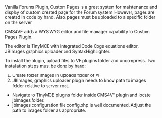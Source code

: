 Vanilla Forums Plugin, Custom Pages is a great system for maintenance
and display of custom created page for the Forum system. However, pages
are created in code by hand.
Also, pages must be uploaded to a specific folder on the server.

CMS4VF adds a WYSIWYG editor and file manager capability to Custom
Pages Plugin.

The editor is TinyMCE with integrated Code Cogs equations editor,
JBImages graphics uploader and SyntaxHighLighter.

To install the plugin, upload files to VF plugins folder and uncompress. 
Two installation steps must be done by hand:
1) Create folder images in uploads folder of VF
2) JBImages, graphics uploader plugin needs to know path to images folder relative to server root.
  - Navigate to TinyMCE plugins folder inside CMS4VF plugin and locate jbImages folder. 
  - jbImages configuration file config.php is well documented. Adjust the path to images folder as appropriate.